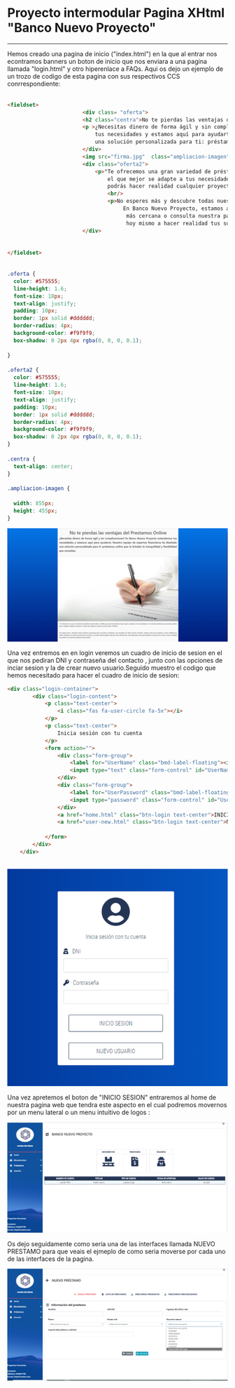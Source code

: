 # Proyecto intermodular Pagina XHtml "Banco Nuevo Proyecto"

***

Hemos creado una pagina de inicio ("index.html") en la que al entrar nos econtramos banners un boton de inicio que nos  enviara a una pagina llamada "login.html" y otro hiperenlace a FAQs.
Aqui os dejo un ejemplo de un trozo de codigo de esta pagina con sus respectivos CCS conrrespondiente:


``` html 

<fieldset>
						<div class= "oferta">
						<h2 class="centra">No te pierdas las ventajas del Prestamos Online</h2>
						<p >¿Necesitas dinero de forma ágil y sin complicaciones? En Banco Nuevo Proyecto entendemos 
							tus necesidades y estamos aquí para ayudarte. Nuestro equipo de expertos financieros ha diseñado 
							una solución personalizada para ti: préstamos online que te brindan la tranquilidad y flexibilidad que necesitas.</p>
						</div>
						<img src="firma.jpg"  class="ampliacion-imagen"/>
						<div class="oferta2">
							<p>"Te ofrecemos una gran variedad de préstamos personales o créditos para que encuentres 
								el que mejor se adapte a tus necesidades. Con nuestros préstamos personales, 
								podrás hacer realidad cualquier proyecto o sueño que tengas en mente, ¡incluso hasta 15.000 €! </p>
								<br/>
								<p>No esperes más y descubre todas nuestras propuestas para encontrar el préstamo que necesitas.
									 En Banco Nuevo Proyecto, estamos aquí para ayudarte a hacer realidad tus metas. Visítanos en nuestra sucursal
									  más cercana o consulta nuestra página web para más información. ¡No dejes pasar esta oportunidad y comienza 
									  hoy mismo a hacer realidad tus sueños con nuestros préstamos personales!"</p>
						</div>

									
</fieldset>
```
``` css

.oferta {
  color: #575555;
  line-height: 1.6;
  font-size: 18px;
  text-align: justify;
  padding: 10px;
  border: 1px solid #dddddd;
  border-radius: 4px;
  background-color: #f9f9f9;
  box-shadow: 0 2px 4px rgba(0, 0, 0, 0.1);

}

.oferta2 {
  color: #575555;
  line-height: 1.6;
  font-size: 10px;
  text-align: justify;
  padding: 10px;
  border: 1px solid #dddddd;
  border-radius: 4px;
  background-color: #f9f9f9;
  box-shadow: 0 2px 4px rgba(0, 0, 0, 0.1);
}

.centra {
  text-align: center;
}

.ampliacion-imagen {

  width: 855px;
  height: 455px;
}
``` 

![ejemplo1](ejemplo1%20.png)

Una vez entremos en en login veremos un cuadro de inicio de sesion en el que nos pediran DNI y contraseña del contacto , junto con las opciones de inciar sesion y la de crear nuevo usuario.Seguido muestro el codigo que hemos necesitado para hacer el cuadro de inicio de sesion:


``` html 
<div class="login-container">
		<div class="login-content">
			<p class="text-center">
				<i class="fas fa-user-circle fa-5x"></i>
			</p>
			<p class="text-center">
				Inicia sesión con tu cuenta
			</p>
			<form action="">
				<div class="form-group">
					<label for="UserName" class="bmd-label-floating"><i class="fas fa-user-secret"></i> &nbsp; DNI</label>
					<input type="text" class="form-control" id="UserName" name="DNI" pattern="[0-9]{8}[A-Za-z]" maxlength="9">
				</div>
				<div class="form-group">
					<label for="UserPassword" class="bmd-label-floating"><i class="fas fa-key"></i> &nbsp; Contraseña</label>
					<input type="password" class="form-control" id="UserPassword" name="clave" maxlength="200">
				</div>
				<a href="home.html" class="btn-login text-center">INICIO SESION</a>
				<a href="user-new.html" class="btn-login text-center">NUEVO USUARIO</a>

			</form>
		</div>
	</div>
    
``` 
![ejemplo2](ejemplo2.png)


Una vez apretemos el boton de "INICIO SESION" entraremos al home de nuestra pagina web que tendra este aspecto en el cual podremos movernos por un menu lateral o un menu intuitivo de logos :

![ejemplo3](Ejemplo3.png)


Os dejo seguidamente como seria una de las interfaces llamada NUEVO PRESTAMO para que veais el ejmeplo de como seria moverse por cada uno de las interfaces de la pagina.

![ejemplo4](Ejemplo4.png)


    







